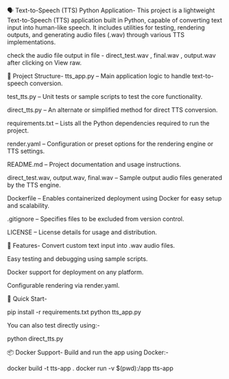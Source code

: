 🗣️ Text-to-Speech (TTS) Python Application-
This project is a lightweight Text-to-Speech (TTS) application built in Python, capable of converting text input into human-like speech. It includes utilities for testing, rendering outputs, and generating audio files (.wav) through various TTS implementations.


check the audio file output in file - direct_test.wav , final.wav , output.wav  after clicking on View raw.

📁 Project Structure-
tts_app.py – Main application logic to handle text-to-speech conversion.

test_tts.py – Unit tests or sample scripts to test the core functionality.

direct_tts.py – An alternate or simplified method for direct TTS conversion.

requirements.txt – Lists all the Python dependencies required to run the project.

render.yaml – Configuration or preset options for the rendering engine or TTS settings.

README.md – Project documentation and usage instructions.

direct_test.wav, output.wav, final.wav – Sample output audio files generated by the TTS engine.

Dockerfile – Enables containerized deployment using Docker for easy setup and scalability.

.gitignore – Specifies files to be excluded from version control.

LICENSE – License details for usage and distribution.

🔧 Features-
Convert custom text input into .wav audio files.

Easy testing and debugging using sample scripts.

Docker support for deployment on any platform.

Configurable rendering via render.yaml.

🚀 Quick Start-

pip install -r requirements.txt
python tts_app.py

You can also test directly using:-

python direct_tts.py


📦 Docker Support-
Build and run the app using Docker:-

docker build -t tts-app .
docker run -v $(pwd):/app tts-app
